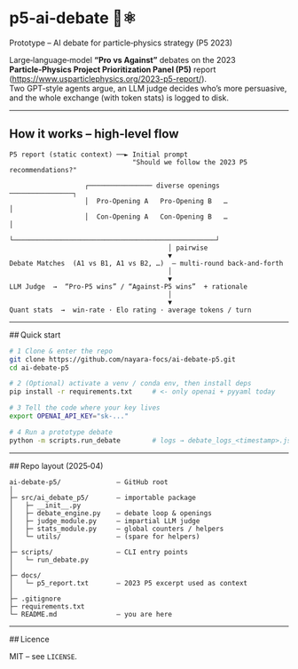 # p5‑ai‑debate 🤖⚛️  
Prototype – AI debate for particle‑physics strategy (P5 2023)

Large‑language‑model **“Pro vs Against”** debates on the 2023 **Particle‑Physics Project Prioritization Panel (P5)** report (https://www.usparticlephysics.org/2023-p5-report/).  
Two GPT‑style agents argue, an LLM judge decides who’s more persuasive, and the whole exchange (with token stats) is logged to disk.

---

## How it works – high‑level flow

```
P5 report (static context) ──► Initial prompt
                               "Should we follow the 2023 P5 recommendations?"

                   ┌──────────────── diverse openings ────────────────┐
                   │  Pro‑Opening A   Pro‑Opening B   …                │
                   │  Con‑Opening A   Con‑Opening B   …                │
                   └───────────────────────────────────────────────────┘
                                        │ pairwise
                                        ▼
Debate Matches  (A1 vs B1, A1 vs B2, …)  – multi‑round back‑and‑forth
                                        │
                                        ▼
LLM Judge  →  “Pro‑P5 wins” / “Against‑P5 wins”  + rationale
                                        │
                                        ▼
Quant stats  →  win‑rate · Elo rating · average tokens / turn
```

---

## Quick start

```bash
# 1 Clone & enter the repo
git clone https://github.com/nayara-focs/ai-debate-p5.git
cd ai-debate-p5

# 2 (Optional) activate a venv / conda env, then install deps
pip install -r requirements.txt     # <- only openai + pyyaml today

# 3 Tell the code where your key lives
export OPENAI_API_KEY="sk‑..."

# 4 Run a prototype debate
python -m scripts.run_debate        # logs → debate_logs_<timestamp>.json
```

---

## Repo layout (2025‑04)

```
ai‑debate‑p5/              – GitHub root
│
├─ src/ai_debate_p5/       – importable package
│   ├─ __init__.py
│   ├─ debate_engine.py    – debate loop & openings
│   ├─ judge_module.py     – impartial LLM judge
│   ├─ stats_module.py     – global counters / helpers
│   └─ utils/              – (spare for helpers)
│
├─ scripts/                – CLI entry points
│   └─ run_debate.py
│
├─ docs/
│   └─ p5_report.txt       – 2023 P5 excerpt used as context
│
├─ .gitignore
├─ requirements.txt
└─ README.md               – you are here
```

---

## Licence

MIT – see `LICENSE`.